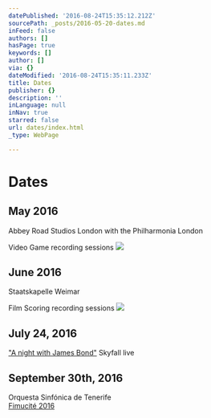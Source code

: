 ```yaml
---
datePublished: '2016-08-24T15:35:12.212Z'
sourcePath: _posts/2016-05-20-dates.md
inFeed: false
authors: []
hasPage: true
keywords: []
author: []
via: {}
dateModified: '2016-08-24T15:35:11.233Z'
title: Dates
publisher: {}
description: ''
inLanguage: null
inNav: true
starred: false
url: dates/index.html
_type: WebPage

---
```

# Dates

## May 2016  
Abbey Road Studios London with the Philharmonia London

Video Game recording sessions
![](https://s3-us-west-2.amazonaws.com/the-grid-img/p/6dc5d33b9d6a2c3dd2a4fc9422ce971f532937ab.jpg)

## June 2016  
Staatskapelle Weimar

Film Scoring recording sessions
![](https://s3-us-west-2.amazonaws.com/the-grid-img/p/3ce1336b3539f13ad6ff64e47c20b0fc2174294e.jpg)

## July 24, 2016  
["A night with James Bond"][0] Skyfall live

## September 30th, 2016  
Orquesta Sinfónica de Tenerife  
[Fimucité 2016][1]

[0]: http://www.schlossfestspiele-regensburg.de/details/jagd-auf-007-eine-nacht-mit-james-bond-die-grosse-filmmusiknacht/show.html
[1]: http://fimucite.com/f10/en/programme "Fimucité 2016"